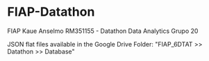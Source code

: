 # FIAP-Datathon
FIAP Kaue Anselmo RM351155 - Datathon Data Analytics
Grupo 20

JSON flat files available in the Google Drive Folder: "FIAP_6DTAT >> Datathon >> Database"

